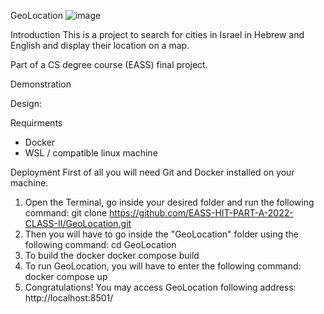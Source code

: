 GeoLocation  ![image](https://user-images.githubusercontent.com/108284950/218310916-06c816d9-47c6-4afe-bb4b-a853b0d09cb1.png) 


Introduction
This is a project to search for cities in Israel in Hebrew and English and display their location on a map.

Part of a CS degree course (EASS) final project.

Demonstration



Design:
 

Requirments
-	Docker
-	WSL / compatible linux machine


Deployment
First of all you will need Git and Docker installed on your machine.
1.	Open the Terminal, go inside your desired folder and run the following command:
git clone https://github.com/EASS-HIT-PART-A-2022-CLASS-II/GeoLocation.git
2.	Then you will have to go inside the "GeoLocation" folder using the following command:
cd GeoLocation
3.	To build the docker
docker compose build
4.	To run GeoLocation, you will have to enter the following command:
docker compose up
5.	Congratulations! You may access GeoLocation following address:
http://localhost:8501/





